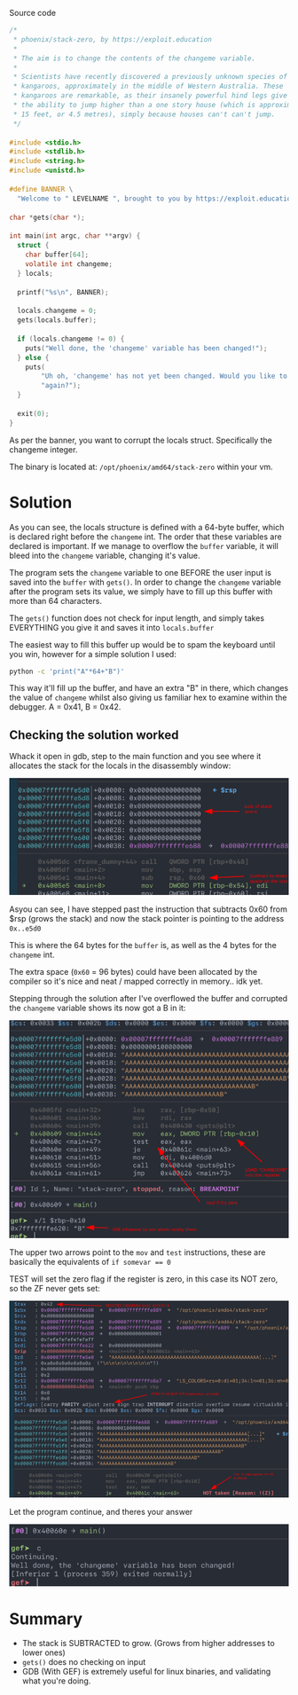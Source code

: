 
Source code

```C
/*
 * phoenix/stack-zero, by https://exploit.education
 *
 * The aim is to change the contents of the changeme variable.
 *
 * Scientists have recently discovered a previously unknown species of
 * kangaroos, approximately in the middle of Western Australia. These
 * kangaroos are remarkable, as their insanely powerful hind legs give them
 * the ability to jump higher than a one story house (which is approximately
 * 15 feet, or 4.5 metres), simply because houses can't can't jump.
 */

#include <stdio.h>
#include <stdlib.h>
#include <string.h>
#include <unistd.h>

#define BANNER \
  "Welcome to " LEVELNAME ", brought to you by https://exploit.education"

char *gets(char *);

int main(int argc, char **argv) {
  struct {
    char buffer[64];
    volatile int changeme;
  } locals;

  printf("%s\n", BANNER);

  locals.changeme = 0;
  gets(locals.buffer);

  if (locals.changeme != 0) {
    puts("Well done, the 'changeme' variable has been changed!");
  } else {
    puts(
        "Uh oh, 'changeme' has not yet been changed. Would you like to try "
        "again?");
  }

  exit(0);
}
```

As per the banner, you want to corrupt the locals struct. Specifically the changeme integer.

The binary is located at: `/opt/phoenix/amd64/stack-zero` within your vm.

# Solution

As you can see, the locals structure is defined with a 64-byte buffer, which is declared right before the `changeme` int.  The order that these variables are declared is important. If we manage to overflow the `buffer` variable, it will bleed into the `changeme` variable, changing it's value.

The program sets the `changeme` variable to one BEFORE the user input is saved into the `buffer` with `gets()`. In order to change the `changeme` variable after the program sets its value, we simply have to fill up this buffer with more than 64 characters.

The `gets()` function does not check for input length, and simply takes EVERYTHING you give it and saves it into `locals.buffer`

The easiest way to fill this buffer up would be to spam the keyboard until you win, however for a simple solution I used:

```bash
python -c 'print("A"*64+"B")'
```

This way it'll fill up the buffer, and have an extra "B" in there, which changes the value of `changeme` whilst also giving us familiar hex to examine within the debugger. 
A = 0x41, B = 0x42.


## Checking the solution worked

Whack it open in gdb, step to the main function and you see where it allocates the stack for the locals in the disassembly window:


![](_attachments/Pasted%20image%2020230319181047.png)

Asyou can see, I have stepped past the instruction that subtracts 0x60 from $rsp (grows the stack) and now the stack pointer is pointing to the address `0x..e5d0`

This is where the 64 bytes for the `buffer` is, as well as the 4 bytes for the `changeme` int.

The extra space (`0x60` = 96 bytes) could have been allocated by the compiler so it's nice and neat / mapped correctly in memory.. idk yet.

Stepping through the solution after I've overflowed the buffer and corrupted the `changeme` variable shows its now got a B in it:

![](_attachments/Pasted%20image%2020230319183017.png)


The upper two arrows point to the `mov` and `test` instructions, these are basically the equivalents of `if somevar == 0`

TEST will set the zero flag if the register is zero, in this case its NOT zero, so the ZF never gets set:

![](_attachments/Pasted%20image%2020230319183621.png)

Let the program continue, and theres your answer

![](_attachments/Pasted%20image%2020230319183726.png)

# Summary

- The stack is SUBTRACTED to grow. (Grows from higher addresses to lower ones)
- `gets()`  does no checking on input
- GDB (With GEF) is extremely useful for linux binaries, and validating what you're doing.
